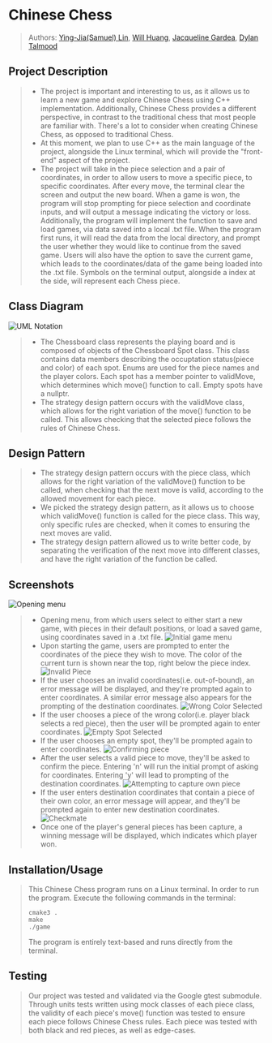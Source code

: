 
# Chinese Chess
 
 > Authors: [Ying-Jia(Samuel) Lin](https://github.com/SamuelLin213), [Will Huang](https://github.com/whuan126), [Jacqueline Gardea](https://github.com/jlgardea), [Dylan Talmood](https://github.com/dtalmood)
 
## Project Description
 > * The project is important and interesting to us, as it allows us to learn a new game and explore Chinese Chess using C++ implementation. Additionally, Chinese Chess provides a different perspective, in contrast to the traditional chess that most people are familiar with. There's a lot to consider when creating Chinese Chess, as opposed to traditional Chess. 
 > * At this moment, we plan to use C++ as the main language of the project, alongside the Linux terminal, which will provide the "front-end" aspect of the project.
 > * The project will take in the piece selection and a pair of coordinates, in order to allow users to move a specific piece, to specific coordinates. After every move, the terminal clear the screen and output the new board. When a game is won, the program will stop prompting for piece selection and coordinate inputs, and will output a message indicating the victory or loss. Additionally, the program will implement the function to save and load games, via data saved into a local .txt file. When the program first runs, it will read the data from the local directory, and prompt the user whether they would like to continue from the saved game. Users will also have the option to save the current game, which leads to the coordinates/data of the game being loaded into the .txt file. Symbols on the terminal output, alongside a index at the side, will represent each Chess piece. 
 
## Class Diagram
 ![UML Notation](images/uml_notation.png)
 > * The Chessboard class represents the playing board and is composed of objects of the Chessboard Spot class. This class contains data members describing the occuptation status(piece and color) of each spot. Enums are used for the piece names and the player colors. Each spot has a member pointer to validMove, which determines which move() function to call. Empty spots have a nullptr.
> * The strategy design pattern occurs with the validMove class, which allows for the right variation of the move() function to be called. This allows checking that the selected piece follows the rules of Chinese Chess. 

## Design Pattern
 > * The strategy design pattern occurs with the piece class, which allows for the right variation of the validMove() function to be called, when checking that the next move is valid, according to the allowed movement for each piece. 
 > * We picked the strategy design pattern, as it allows us to choose which validMove() function is called for the piece class. This way, only specific rules are checked, when it comes to ensuring the next moves are valid. 
 > * The strategy design pattern allowed us to write better code, by separating the verification of the next move into different classes, and have the right variation of the function be called. 
 
 ## Screenshots
![Opening menu](images/menu1.png)
> * Opening menu, from which users select to either start a new game, with pieces in their default positions, or load a saved game, using coordinates saved in a .txt file. 
![Initial game menu](images/menu2.png)
> * Upon starting the game, users are prompted to enter the coordinates of the piece they wish to move. The color of the current turn is shown near the top, right below the piece index. 
![Invalid Piece](images/menu2_1.png)
> * If the user chooses an invalid coordinates(i.e. out-of-bound), an error message will be displayed, and they're prompted again to enter coordinates. A similar error message also appears for the prompting of the destination coordinates. 
![Wrong Color Selected](images/menu2_2.png)
> * If the user chooses a piece of the wrong color(i.e. player black selects a red piece), then the user will be prompted again to enter coordinates.
![Empty Spot Selected](images/menu2_3.png)
> * If the user chooses an empty spot, they'll be prompted again to enter coordinates. 
![Confirming piece](images/menu3.png)
> * After the user selects a valid piece to move, they'll be asked to confirm the piece. Entering 'n' will run the initial prompt of asking for coordinates. Entering 'y' will lead to prompting of the destination coordinates. 
![Attempting to capture own piece](images/menu4.png)
> * If the user enters destination coordinates that contain a piece of their own color, an error message will appear, and they'll be prompted again to enter new destination coordinates. 
![Checkmate](images/menu5.png)
> * Once one of the player's general pieces has been capture, a winning message will be displayed, which indicates which player won.

 ## Installation/Usage
 > This Chinese Chess program runs on a Linux terminal. In order to run the program. Execute the following commands in the terminal:
 > ```
 > cmake3 .
 > make
 > ./game
 > ```
 > The program is entirely text-based and runs directly from the terminal.
 ## Testing
 > Our project was tested and validated via the Google gtest submodule. Through units tests written using mock classes of each piece class, the validity of each piece's move() function was tested to ensure each piece follows Chinese Chess rules. 
 > Each piece was tested with both black and red pieces, as well as edge-cases. 
 
